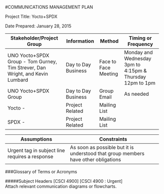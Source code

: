 #COMMUNICATIONS MANAGEMENT PLAN

Project Title: Yocto+SPDX

Date Prepared: January 28, 2015

| Stakeholder/Project Group     | Information         | Method       | Timing or Frequency |
|-------------------------------|---------------------|--------------|---------------------|
|UNO Yocto+SPDX Group - Tom Gurney, Tim Strever, Dan Wright, and Kevin Lumbard | Day to Day Business | Face to Face Meeting | Monday and Wednesday 3pm to 4:15pm & Thursday 12pm to 1pm |
|UNO Yocto+SPDX Group           | Day to Day Business | Group Email  | As needed           |
|Yocto -                        | Project Related     | Mailing List |                     |
|SPDX -                         | Project Related     | Mailing List |                     |



| Assumptions                                     | Constraints                            |
|-------------------------------------------------|----------------------------------------|
| Urgent tag in subject line requires a response  | As soon as possible but it is understood that group members have other obligations |


###Glossary of Terms or Acronyms

#####Subject Headers
[CSCI 4900]
[CSCI 4900 : Urgent]   
Attach relevant communication diagrams or flowcharts.



